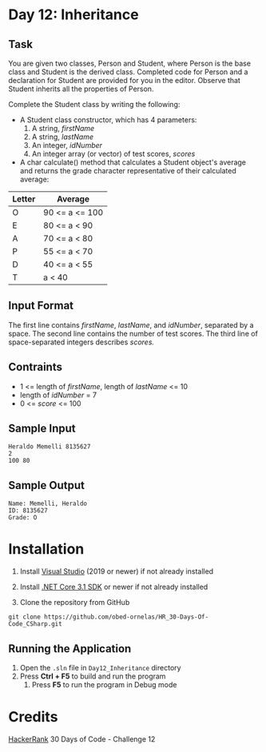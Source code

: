 # Day 12: Inheritance

## Task

You are given two classes, Person and Student, where Person is the base class and Student is the derived class. Completed code for Person and a declaration for Student are provided for you in the editor. Observe that Student inherits all the properties of Person.

Complete the Student class by writing the following:

- A Student class constructor, which has 4 parameters:
    1. A string, *firstName*
    2. A string, *lastName*
    3. An integer, *idNumber*
    4. An integer array (or vector) of test scores, *scores*
- A char calculate() method that calculates a Student object's average and returns the grade character representative of their calculated average:

| Letter | Average |
|--------|---------|
| O | 90 <= a <= 100|
| E | 80 <= a < 90|
| A | 70 <= a < 80|
| P | 55 <= a < 70|
| D | 40 <= a < 55|
| T | a < 40|

## Input Format

The first line contains *firstName*, *lastName*, and *idNumber*, separated by a space. The second line contains the number of test scores. The third line of space-separated integers describes *scores.*

## Contraints

- 1 <= length of *firstName*, length of *lastName* <= 10
- length of *idNumber* = 7
- 0 <= *score* <= 100

## Sample Input

```
Heraldo Memelli 8135627
2
100 80
```

## Sample Output

```
Name: Memelli, Heraldo
ID: 8135627
Grade: O
```

# Installation

1. Install [Visual Studio](https://visualstudio.microsoft.com/downloads/) (2019 or newer) if not already installed
2. Install [.NET Core 3.1 SDK](https://dotnet.microsoft.com/en-us/download/dotnet/3.1) or newer if not already installed

3. Clone the repository from GitHub
```
git clone https://github.com/obed-ornelas/HR_30-Days-Of-Code_CSharp.git
```

## Running the Application

1. Open the `.sln` file in `Day12_Inheritance` directory
2. Press **Ctrl + F5** to build and run the program
    1. Press **F5** to run the program in Debug mode

# Credits
[HackerRank](https://www.hackerrank.com/) 30 Days of Code - Challenge 12 